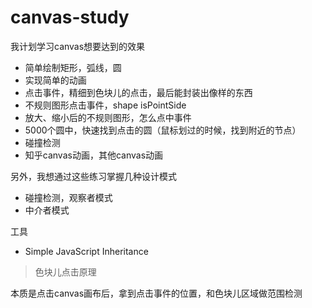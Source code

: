 # canvas-study

我计划学习canvas想要达到的效果

- 简单绘制矩形，弧线，圆
- 实现简单的动画
- 点击事件，精细到色块儿的点击，最后能封装出像样的东西
- 不规则图形点击事件，shape isPointSide
- 放大、缩小后的不规则图形，怎么点中事件
- 5000个圆中，快速找到点击的圆（鼠标划过的时候，找到附近的节点）
- 碰撞检测
- 知乎canvas动画，其他canvas动画


另外，我想通过这些练习掌握几种设计模式
- 碰撞检测，观察者模式
- 中介者模式


工具
- Simple JavaScript Inheritance

> 色块儿点击原理

本质是点击canvas画布后，拿到点击事件的位置，和色块儿区域做范围检测